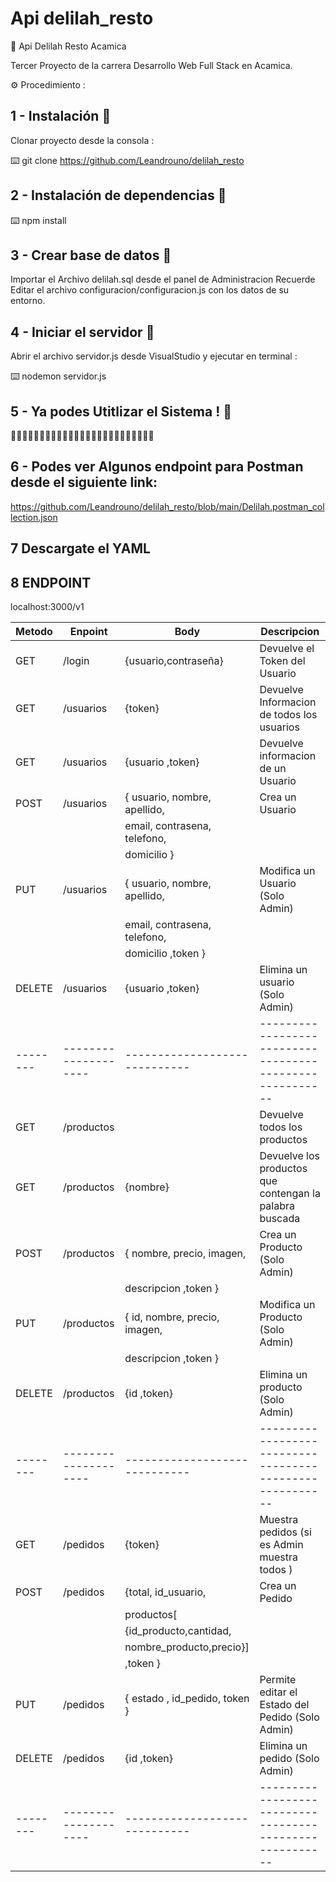 # Api delilah_resto

🔧 Api Delilah Resto Acamica

Tercer Proyecto de la carrera Desarrollo Web Full Stack en Acamica.


⚙️ Procedimiento :

## 1 - Instalación 🔩

Clonar proyecto desde la consola :

⌨️ git clone https://github.com/Leandrouno/delilah_resto 

## 2 - Instalación de dependencias 🔩


⌨️ npm install

## 3 - Crear base de datos 🔩


Importar el Archivo delilah.sql desde el panel de Administracion
Recuerde Editar el archivo configuracion/configuracion.js con los datos de su entorno.

## 4 - Iniciar el servidor 🔩


Abrir el archivo servidor.js desde VisualStudio y ejecutar en terminal :

⌨️ nodemon servidor.js

## 5 - Ya podes Utitlizar el Sistema ! 🔩


📌📌📌📌📌📌📌📌📌📌📌📌📌📌📌📌📌📌📌📌📌📌📌📌📌


## 6 - Podes ver Algunos endpoint para Postman desde el siguiente link:
https://github.com/Leandrouno/delilah_resto/blob/main/Delilah.postman_collection.json

## 7 Descargate el YAML


## 8 ENDPOINT

localhost:3000/v1

| Metodo |       Enpoint      |           Body	        	|                  Descripcion                           |
|--------|--------------------|-----------------------------|--------------------------------------------------------|
|   GET  | /login             |{usuario,contraseña}		    | Devuelve el Token del Usuario                          |
|   GET  | /usuarios          |{token}						| Devuelve Informacion de todos los usuarios             |
|   GET  | /usuarios          |{usuario ,token}				| Devuelve informacion de un Usuario 					 |
|  POST  | /usuarios          |{ usuario, nombre, apellido, | Crea un Usuario                                        |
|		 |					  |	email, contrasena, telefono,|                                                        |
|		 |					  | domicilio  }          		|					                                     |
|   PUT  | /usuarios          |{ usuario, nombre, apellido, | Modifica un Usuario                   (Solo Admin)     |
|        | 				      |	email, contrasena, telefono,|                                                        |
|		 |					  | domicilio ,token }    		|                                                        |
| DELETE | /usuarios          |{usuario ,token}	        	| Elimina un usuario                    (Solo Admin)     |
|--------|--------------------|-----------------------------|--------------------------------------------------------|
|   GET  | /productos         |                      	    | Devuelve todos los productos                           |
|   GET  | /productos         | {nombre}               	    | Devuelve los productos que contengan la palabra buscada|
|  POST  | /productos         |{ nombre, precio, imagen,    | Crea un Producto                      (Solo Admin)     |
|		 |					  |	descripcion ,token }        |                                                        |
|  PUT   | /productos         |{ id, nombre, precio, imagen,| Modifica un Producto                   (Solo Admin)    |
|		 |					  |	descripcion ,token }        |                                                        |
| DELETE | /productos         |{id ,token}	        	    | Elimina un producto                   (Solo Admin)     |
|--------|--------------------|-----------------------------|--------------------------------------------------------|
|  GET   | /pedidos           |{token}						| Muestra pedidos (si es Admin muestra todos )		     |
|  POST  | /pedidos      	  |{total, id_usuario,          | Crea un Pedido                                         |
|		 |					  | productos[                  |                                                        |
|		 |					  |{id_producto,cantidad,       |                                                        |
|		 |					  | nombre_producto,precio}]    |                                                        |
|		 |				 	  |,token }        				|                                                        |
|  PUT   | /pedidos			  |{ estado , id_pedido, token }| Permite editar el Estado del Pedido   (Solo Admin)     |
| DELETE | /pedidos           |{id ,token}	        	    | Elimina un pedido                     (Solo Admin)     |
|--------|--------------------|-----------------------------|--------------------------------------------------------|


